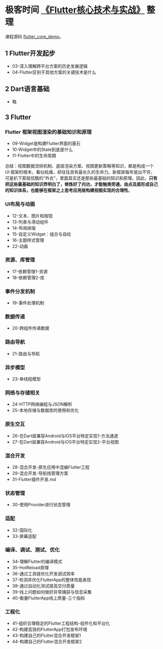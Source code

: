 # 极客时间 [《Flutter核心技术与实战》](https://time.geekbang.org/column/article/104040) 整理

课程源码 [flutter_core_demo](https://github.com/cyndibaby905/flutter_core_demo)。

## 1 Flutter开发起步

- 03-深入理解跨平台方案的历史发展逻辑
- 04-Flutter区别于其他方案的关键技术是什么

## 2 Dart语言基础

- 略

## 3 Flutter

### Flutter 框架视图渲染的基础知识和原理

- 09-Widget是构建Flutter界面的基石
- 10-Widget中的State到底是什么
- 11-Flutter中的生命周期

总结：视图数据流转机制、底层渲染方案、视图更新策略等知识，都是构成一个 UI 框架的根本，看似枯燥，却往往具有最长久的生命力。新框架每年层出不穷，可是扒下那层炫酷的“外衣”，里面其实还是那些最基础的知识和原理。因此，**只有把这些最基础的知识弄明白了，修炼好了内功，才能触类旁通，由点及面形成自己的知识体系，也能够在框架之上思考应用层构建视图实现的合理性**。

### UI布局与动画

- 12-文本、图片和按钮
- 13-列表与滑动组件
- 14-布局排版
- 15-自定义Widget：组合与自绘
- 16-主题样式管理
- 22-动画

### 资源、库管理

- 17-依赖管理1-资源
- 18-依赖管理2-库

### 事件分发机制

- 19-事件处理机制

### 数据传递

- 20-跨组件传递数据

### 路由导航

- 21-路由与导航

### 异步模型

- 23-单线程模型

### 网络与存储相关

- 24-HTTP网络编程与JSON解析
- 25-本地存储与数据库的使用和优化

### 原生交互

- 26-在Dart层兼容Android与iOS平台特定实现1-方法通道
- 27-在Dart层兼容Android与iOS平台特定实现2-平台视图

### 混合开发

- 28-混合开发-原生应用中混编Flutter工程
- 29-混合开发-导航栈管理方案
- 31-Flutter插件开发.md

### 状态管理

- 30-使用Provider进行状态管理

### 适配

- 32-国际化
- 33-屏幕适配

### 编译、调试、测试、优化

- 34-理解Flutter的编译模式
- 35-HotReload原理
- 36-通过工具链优化开发调试效率
- 37-检测并优化FlutterApp的整体性能表现
- 38-通过自动化测试提高交付质量
- 39-线上问题如何做好异常捕获与信息采集
- 40-衡量FlutterApp线上质量-三个指标

### 工程化

- 41-组织合理稳定的Flutter工程结构-组件化和平台化
- 42-构建高效的FlutterApp打包发布环境
- 43-构建自己的Flutter混合开发框架1
- 44-构建自己的Flutter混合开发框架2
